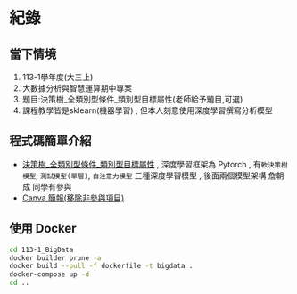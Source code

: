 # 紀錄
## 當下情境
1. 113-1學年度(大三上)
2. 大數據分析與智慧運算期中專案
3. 題目:決策樹_全類別型條件_類別型目標屬性(老師給予題目,可選)
4. 課程教學皆是sklearn(機器學習) , 但本人刻意使用深度學習撰寫分析模型
## 程式碼簡單介紹
- [決策樹_全類別型條件_類別型目標屬性](./ANNs/ANNs.ipynb) , 深度學習框架為 Pytorch , 有`軟決策樹模型`, `測試模型(單層)`, `自注意力模型` 三種深度學習模型 , 後面兩個模型架構 詹朝成 同學有參與
- [Canva 簡報(移除非參與項目)](https://www.canva.com/design/DAGWjH6NNDk/XOxfTyH2QOy30w90HViXJw/view?utm_content=DAGWjH6NNDk&utm_campaign=designshare&utm_medium=link&utm_source=editor)
## 使用 Docker
```bash
cd 113-1_BigData
docker builder prune -a
docker build --pull -f dockerfile -t bigdata .
docker-compose up -d
cd ..
```